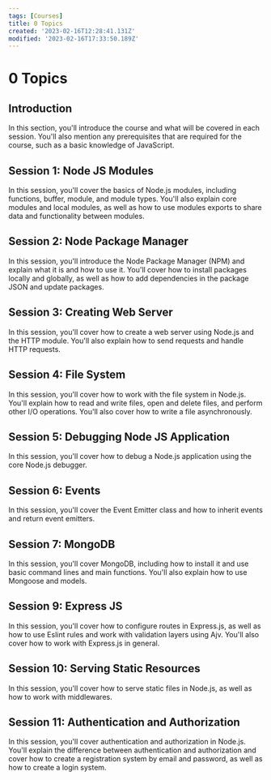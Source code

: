 ```yaml
---
tags: [Courses]
title: 0 Topics
created: '2023-02-16T12:28:41.131Z'
modified: '2023-02-16T17:33:50.189Z'
---
```


# 0 Topics
## Introduction
In this section, you'll introduce the course and what will be covered in each session.
You'll also mention any prerequisites that are required for the course, such as a basic knowledge of JavaScript.

## Session 1: Node JS Modules
In this session, you'll cover the basics of Node.js modules, including functions, buffer, module, and module types.
You'll also explain core modules and local modules, as well as how to use modules exports to share data and functionality between modules.

## Session 2: Node Package Manager
In this session, you'll introduce the Node Package Manager (NPM) and explain what it is and how to use it.
You'll cover how to install packages locally and globally, as well as how to add dependencies in the package JSON and update packages.

## Session 3: Creating Web Server
In this session, you'll cover how to create a web server using Node.js and the HTTP module.
You'll also explain how to send requests and handle HTTP requests.

## Session 4: File System
In this session, you'll cover how to work with the file system in Node.js.
You'll explain how to read and write files, open and delete files, and perform other I/O operations.
You'll also cover how to write a file asynchronously.

## Session 5: Debugging Node JS Application
In this session, you'll cover how to debug a Node.js application using the core Node.js debugger.

## Session 6: Events
In this session, you'll cover the Event Emitter class and how to inherit events and return event emitters.

## Session 7: MongoDB
In this session, you'll cover MongoDB, including how to install it and use basic command lines and main functions.
You'll also explain how to use Mongoose and models.

## Session 9: Express JS
In this session, you'll cover how to configure routes in Express.js, as well as how to use Eslint rules and work with validation layers using Ajv.
You'll also cover how to work with Express.js in general.

## Session 10: Serving Static Resources
In this session, you'll cover how to serve static files in Node.js, as well as how to work with middlewares.

## Session 11: Authentication and Authorization
In this session, you'll cover authentication and authorization in Node.js.
You'll explain the difference between authentication and authorization and cover how to create a registration system by email and password, as well as how to create a login system.

